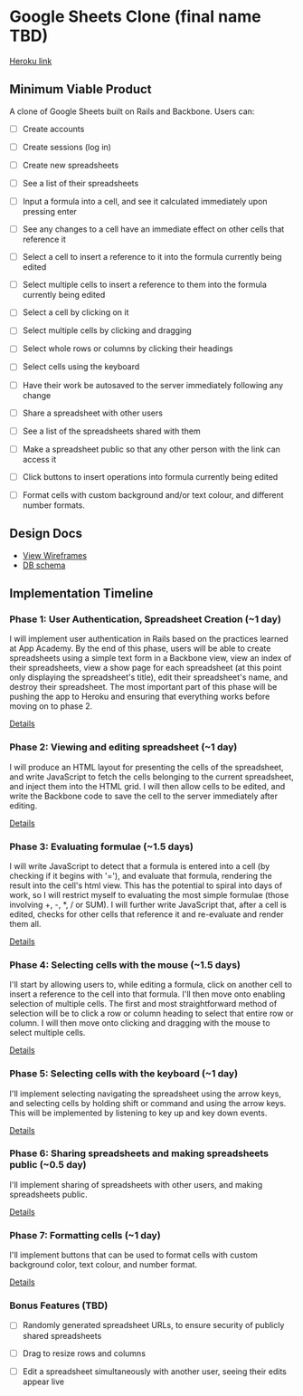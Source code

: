 # Google Sheets Clone (final name TBD)

[Heroku link][heroku]

[heroku]: http://google-sheets-clone.herokuapp.com

## Minimum Viable Product
A clone of Google Sheets built on Rails and Backbone. Users can:

- [ ] Create accounts
- [ ] Create sessions (log in)
- [ ] Create new spreadsheets
- [ ] See a list of their spreadsheets
- [ ] Input a formula into a cell, and see it calculated immediately upon pressing enter
- [ ] See any changes to a cell have an immediate effect on other cells that reference it
- [ ] Select a cell to insert a reference to it into the formula currently being edited
- [ ] Select multiple cells to insert a reference to them into the formula currently being edited
- [ ] Select a cell by clicking on it
- [ ] Select multiple cells by clicking and dragging
- [ ] Select whole rows or columns by clicking their headings
- [ ] Select cells using the keyboard
- [ ] Have their work be autosaved to the server immediately following any change
- [ ] Share a spreadsheet with other users
- [ ] See a list of the spreadsheets shared with them
- [ ] Make a spreadsheet public so that any other person with the link can access it
- [ ] Click buttons to insert operations into formula currently being edited
- [ ] Format cells with custom background and/or text colour, and different number formats.


## Design Docs
* [View Wireframes][views]
* [DB schema][schema]

[views]: ./docs/views.md
[schema]: ./docs/schema.md

## Implementation Timeline

### Phase 1: User Authentication, Spreadsheet Creation (~1 day)
I will implement user authentication in Rails based on the practices learned at
App Academy. By the end of this phase, users will be able to create spreadsheets using
a simple text form in a Backbone view, view an index of their spreadsheets, view a show page for each spreadsheet (at this point only displaying the spreadsheet's title), edit their spreadsheet's name, and destroy their spreadsheet. The most important part of this phase will
be pushing the app to Heroku and ensuring that everything works before moving on
to phase 2.

[Details][phase-one]

### Phase 2: Viewing and editing spreadsheet (~1 day)
I will produce an HTML layout for presenting the cells of the spreadsheet, and write JavaScript to fetch the cells belonging to the current spreadsheet, and inject them into the HTML grid. I will then allow cells to be edited, and write the Backbone code to save the cell to the server immediately after editing.

[Details][phase-two]

### Phase 3: Evaluating formulae (~1.5 days)
I will write JavaScript to detect that a formula is entered into a cell (by checking if it begins with '='), and evaluate that formula, rendering the result into the cell's html view. This has the potential to spiral into days of work, so I will restrict myself to evaluating the most simple formulae (those involving +, -, *, / or SUM). I will further write JavaScript that, after a cell is edited, checks for other cells that reference it and re-evaluate and render them all.

[Details][phase-three]

### Phase 4: Selecting cells with the mouse (~1.5 days)
I'll start by allowing users to, while editing a formula, click on another cell to insert a reference to the cell into that formula. I'll then move onto enabling selection of multiple cells. The first and most straightforward method of selection will be to click a row or column heading to select that entire row or column. I will then move onto clicking and dragging with the mouse to select multiple cells.

[Details][phase-four]

### Phase 5: Selecting cells with the keyboard (~1 day)
I'll implement selecting navigating the spreadsheet using the arrow keys, and selecting cells by holding shift or command and using the arrow keys. This will be implemented by listening to key up and key down events.

[Details][phase-five]

### Phase 6: Sharing spreadsheets and making spreadsheets public (~0.5 day)
I'll implement sharing of spreadsheets with other users, and making spreadsheets public.

[Details][phase-six]

### Phase 7: Formatting cells (~1 day)
I'll implement buttons that can be used to format cells with custom background color, text colour, and number format.

[Details][phase-seven]

### Bonus Features (TBD)
- [ ] Randomly generated spreadsheet URLs, to ensure security of publicly shared spreadsheets
- [ ] Drag to resize rows and columns
- [ ] Edit a spreadsheet simultaneously with another user, seeing their edits appear live


[phase-one]: ./docs/phases/phase1.md
[phase-two]: ./docs/phases/phase2.md
[phase-three]: ./docs/phases/phase3.md
[phase-four]: ./docs/phases/phase4.md
[phase-five]: ./docs/phases/phase5.md
[phase-six]: ./docs/phases/phase6.md
[phase-seven]: ./docs/phases/phase7.md

